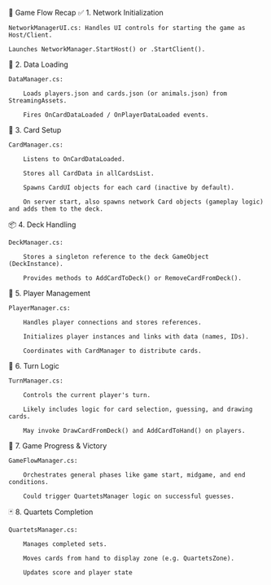 
🧠 Game Flow Recap
✅ 1. Network Initialization

    NetworkManagerUI.cs: Handles UI controls for starting the game as Host/Client.

    Launches NetworkManager.StartHost() or .StartClient().

🧩 2. Data Loading

    DataManager.cs:

        Loads players.json and cards.json (or animals.json) from StreamingAssets.

        Fires OnCardDataLoaded / OnPlayerDataLoaded events.

🎴 3. Card Setup

    CardManager.cs:

        Listens to OnCardDataLoaded.

        Stores all CardData in allCardsList.

        Spawns CardUI objects for each card (inactive by default).

        On server start, also spawns network Card objects (gameplay logic) and adds them to the deck.

📦 4. Deck Handling

    DeckManager.cs:

        Stores a singleton reference to the deck GameObject (DeckInstance).

        Provides methods to AddCardToDeck() or RemoveCardFromDeck().

👥 5. Player Management

    PlayerManager.cs:

        Handles player connections and stores references.

        Initializes player instances and links with data (names, IDs).

        Coordinates with CardManager to distribute cards.

🔁 6. Turn Logic

    TurnManager.cs:

        Controls the current player's turn.

        Likely includes logic for card selection, guessing, and drawing cards.

        May invoke DrawCardFromDeck() and AddCardToHand() on players.

🧠 7. Game Progress & Victory

    GameFlowManager.cs:

        Orchestrates general phases like game start, midgame, and end conditions.

        Could trigger QuartetsManager logic on successful guesses.

🃏 8. Quartets Completion

    QuartetsManager.cs:

        Manages completed sets.

        Moves cards from hand to display zone (e.g. QuartetsZone).

        Updates score and player state
